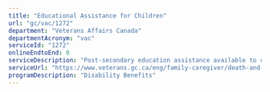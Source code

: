```yaml
---
title: "Educational Assistance for Children"
url: "gc/vac/1272"
department: "Veterans Affairs Canada"
departmentAcronym: "vac"
serviceId: "1272"
onlineEndtoEnd: 0
serviceDescription: "Post-secondary education assistance available to children of Canadian Armed Forces Members and Veterans who die or died either as a result of military service or who die or died with a disability benefit assessed at 48% or greater at the time of death."
serviceUrl: "https://www.veterans.gc.ca/eng/family-caregiver/death-and-bereavement/educational-assistance-children"
programDescription: "Disability Benefits"
---
```

